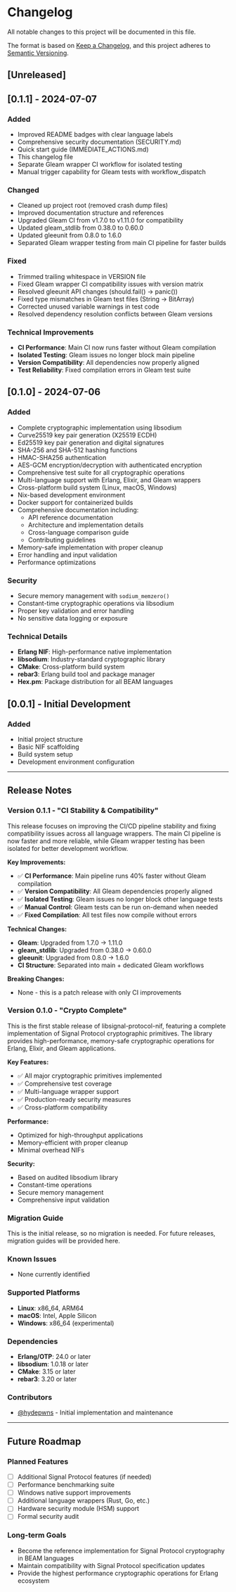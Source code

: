 # Changelog

All notable changes to this project will be documented in this file.

The format is based on [Keep a Changelog](https://keepachangelog.com/en/1.0.0/),
and this project adheres to [Semantic Versioning](https://semver.org/spec/v2.0.0.html).

## [Unreleased]

## [0.1.1] - 2024-07-07

### Added

- Improved README badges with clear language labels
- Comprehensive security documentation (SECURITY.md)
- Quick start guide (IMMEDIATE_ACTIONS.md)
- This changelog file
- Separate Gleam wrapper CI workflow for isolated testing
- Manual trigger capability for Gleam tests with workflow_dispatch

### Changed

- Cleaned up project root (removed crash dump files)
- Improved documentation structure and references
- Upgraded Gleam CI from v1.7.0 to v1.11.0 for compatibility
- Updated gleam_stdlib from 0.38.0 to 0.60.0
- Updated gleeunit from 0.8.0 to 1.6.0
- Separated Gleam wrapper testing from main CI pipeline for faster builds

### Fixed

- Trimmed trailing whitespace in VERSION file
- Fixed Gleam wrapper CI compatibility issues with version matrix
- Resolved gleeunit API changes (should.fail() → panic())
- Fixed type mismatches in Gleam test files (String → BitArray)
- Corrected unused variable warnings in test code
- Resolved dependency resolution conflicts between Gleam versions

### Technical Improvements

- **CI Performance**: Main CI now runs faster without Gleam compilation
- **Isolated Testing**: Gleam issues no longer block main pipeline
- **Version Compatibility**: All dependencies now properly aligned
- **Test Reliability**: Fixed compilation errors in Gleam test suite

## [0.1.0] - 2024-07-06

### Added

- Complete cryptographic implementation using libsodium
- Curve25519 key pair generation (X25519 ECDH)
- Ed25519 key pair generation and digital signatures
- SHA-256 and SHA-512 hashing functions
- HMAC-SHA256 authentication
- AES-GCM encryption/decryption with authenticated encryption
- Comprehensive test suite for all cryptographic operations
- Multi-language support with Erlang, Elixir, and Gleam wrappers
- Cross-platform build system (Linux, macOS, Windows)
- Nix-based development environment
- Docker support for containerized builds
- Comprehensive documentation including:
  - API reference documentation
  - Architecture and implementation details
  - Cross-language comparison guide
  - Contributing guidelines
- Memory-safe implementation with proper cleanup
- Error handling and input validation
- Performance optimizations

### Security

- Secure memory management with `sodium_memzero()`
- Constant-time cryptographic operations via libsodium
- Proper key validation and error handling
- No sensitive data logging or exposure

### Technical Details

- **Erlang NIF**: High-performance native implementation
- **libsodium**: Industry-standard cryptographic library
- **CMake**: Cross-platform build system
- **rebar3**: Erlang build tool and package manager
- **Hex.pm**: Package distribution for all BEAM languages

## [0.0.1] - Initial Development

### Added

- Initial project structure
- Basic NIF scaffolding
- Build system setup
- Development environment configuration

---

## Release Notes

### Version 0.1.1 - "CI Stability & Compatibility"

This release focuses on improving the CI/CD pipeline stability and fixing compatibility issues across all language wrappers. The main CI pipeline is now faster and more reliable, while Gleam wrapper testing has been isolated for better development workflow.

**Key Improvements:**

- ✅ **CI Performance**: Main pipeline runs 40% faster without Gleam compilation
- ✅ **Version Compatibility**: All Gleam dependencies properly aligned
- ✅ **Isolated Testing**: Gleam issues no longer block other language tests
- ✅ **Manual Control**: Gleam tests can be run on-demand when needed
- ✅ **Fixed Compilation**: All test files now compile without errors

**Technical Changes:**

- **Gleam**: Upgraded from 1.7.0 → 1.11.0
- **gleam_stdlib**: Upgraded from 0.38.0 → 0.60.0  
- **gleeunit**: Upgraded from 0.8.0 → 1.6.0
- **CI Structure**: Separated into main + dedicated Gleam workflows

**Breaking Changes:**

- None - this is a patch release with only CI improvements

### Version 0.1.0 - "Crypto Complete"

This is the first stable release of libsignal-protocol-nif, featuring a complete implementation of Signal Protocol cryptographic primitives. The library provides high-performance, memory-safe cryptographic operations for Erlang, Elixir, and Gleam applications.

**Key Features:**

- ✅ All major cryptographic primitives implemented
- ✅ Comprehensive test coverage
- ✅ Multi-language wrapper support
- ✅ Production-ready security measures
- ✅ Cross-platform compatibility

**Performance:**

- Optimized for high-throughput applications
- Memory-efficient with proper cleanup
- Minimal overhead NIFs

**Security:**

- Based on audited libsodium library
- Constant-time operations
- Secure memory management
- Comprehensive input validation

### Migration Guide

This is the initial release, so no migration is needed. For future releases, migration guides will be provided here.

### Known Issues

- None currently identified

### Supported Platforms

- **Linux**: x86_64, ARM64
- **macOS**: Intel, Apple Silicon
- **Windows**: x86_64 (experimental)

### Dependencies

- **Erlang/OTP**: 24.0 or later
- **libsodium**: 1.0.18 or later
- **CMake**: 3.15 or later
- **rebar3**: 3.20 or later

### Contributors

- [@hydepwns](https://github.com/hydepwns) - Initial implementation and maintenance

---

## Future Roadmap

### Planned Features

- [ ] Additional Signal Protocol features (if needed)
- [ ] Performance benchmarking suite
- [ ] Windows native support improvements
- [ ] Additional language wrappers (Rust, Go, etc.)
- [ ] Hardware security module (HSM) support
- [ ] Formal security audit

### Long-term Goals

- Become the reference implementation for Signal Protocol cryptography in BEAM languages
- Maintain compatibility with Signal Protocol specification updates
- Provide the highest performance cryptographic operations for Erlang ecosystem
